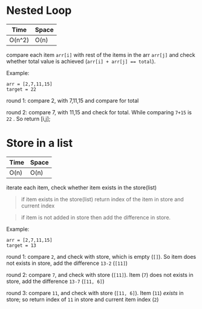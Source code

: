 # Nested Loop

 
Time  | Space
----- | ------
O(n^2) | O(n)


compare each item `arr[i]` with rest of the items in the arr `arr[j]` and check whether total value is achieved (`arr[i] + arr[j] == total`).

Example: 
```
arr = [2,7,11,15] 
target = 22
```

round 1: compare 2, with 7,11,15 and compare for total

round 2: compare 7, with 11,15 and check for total. While comparing `7+15` is `22` . So return [i,j];


# Store in a list

Time  | Space
----- | ------
O(n) | O(n)

iterate each item, check whether item exists in the store(list) 

> if item exists in the store(list) return index of the item in store and current index

> if item is not added in store then add the difference in store.

Example: 
```
arr = [2,7,11,15] 
target = 13
```

round 1: compare `2`, and check with store, which is empty (`[]`). So item does not exists in store, add the difference `13-2` (`[11]`)

round 2: compare `7`, and check with store (`[11]`). Item (`7`) does not exists in store, add the difference `13-7` (`[11, 6]`)

round 3: compare `11`, and check with store (`[11, 6]`). Item (`11`) *exists* in store; so return index of `11` in store and current item index (`2`)